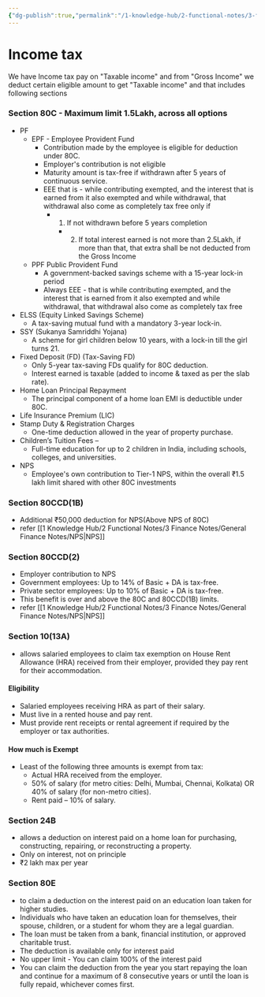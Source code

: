 ```yaml
---
{"dg-publish":true,"permalink":"/1-knowledge-hub/2-functional-notes/3-finance-notes/general-finance-notes/income-tax/","noteIcon":""}
---
```


# Income tax

We have Income tax pay on "Taxable income" and from "Gross Income" we deduct certain eligible amount to get "Taxable income" and that includes following sections
### Section 80C - Maximum limit 1.5Lakh, across all options
- PF 
	- EPF - Employee Provident Fund
		- Contribution made by the employee is eligible for deduction under 80C.
		- Employer's contribution is not eligible
		- Maturity amount is tax-free if withdrawn after 5 years of continuous service.
		- EEE that is - while contributing exempted, and the interest that is earned from it also exempted and while withdrawal, that withdrawal also come as completely tax free only if 
			- 1. If not withdrawn before 5 years completion
				- 2. If total interest earned is not more than 2.5Lakh, if more than that, that extra shall be not deducted from the Gross Income
	- PPF Public Provident Fund
		- A government-backed savings scheme with a 15-year lock-in period
		- Always EEE - that is while contributing exempted, and the interest that is earned from it also exempted and while withdrawal, that withdrawal also come as completely tax free
- ELSS (Equity Linked Savings Scheme)
	- A tax-saving mutual fund with a mandatory 3-year lock-in.
- SSY (Sukanya Samriddhi Yojana)
	- A scheme for girl children below 10 years, with a lock-in till the girl turns 21.
- Fixed Deposit (FD) (Tax-Saving FD)
	- Only 5-year tax-saving FDs qualify for 80C deduction.
	- Interest earned is taxable (added to income & taxed as per the slab rate).
- Home Loan Principal Repayment
	- The principal component of a home loan EMI is deductible under 80C.
- Life Insurance Premium (LIC)
- Stamp Duty & Registration Charges
	- One-time deduction allowed in the year of property purchase.
- Children’s Tuition Fees –
	- Full-time education for up to 2 children in India, including schools, colleges, and universities.
- NPS 
	- Employee's own contribution to Tier-1 NPS, within the overall ₹1.5 lakh limit shared with other 80C investments
### Section 80CCD(1B)
- Additional ₹50,000 deduction for NPS(Above NPS of 80C)
- refer [[1 Knowledge Hub/2 Functional Notes/3 Finance Notes/General Finance Notes/NPS\|NPS]]
### Section 80CCD(2)
- Employer contribution to NPS 
- Government employees: Up to 14% of Basic + DA is tax-free.
- Private sector employees: Up to 10% of Basic + DA is tax-free.
- This benefit is over and above the 80C and 80CCD(1B) limits.
- refer [[1 Knowledge Hub/2 Functional Notes/3 Finance Notes/General Finance Notes/NPS\|NPS]]
### Section 10(13A)
- allows salaried employees to claim tax exemption on House Rent Allowance (HRA) received from their employer, provided they pay rent for their accommodation.
#### Eligibility
- Salaried employees receiving HRA as part of their salary.  
-  Must live in a rented house and pay rent.  
-  Must provide rent receipts or rental agreement if required by the employer or tax authorities.
#### How much is Exempt
- Least of the following three amounts is exempt from tax:
	-  Actual HRA received from the employer.
	- 50% of salary (for metro cities: Delhi, Mumbai, Chennai, Kolkata) OR 40% of salary (for non-metro cities).
	- Rent paid – 10% of salary.
### Section 24B
- allows a deduction on interest paid on a home loan for purchasing, constructing, repairing, or reconstructing a property.
- Only on interest, not on principle
- ₹2 lakh max per year
### Section 80E
- to claim a deduction on the interest paid on an education loan taken for higher studies.
- Individuals who have taken an education loan for themselves, their spouse, children, or a student for whom they are a legal guardian.
- The loan must be taken from a bank, financial institution, or approved charitable trust.
- The deduction is available only for interest paid
- No upper limit - You can claim 100% of the interest paid
- You can claim the deduction from the year you start repaying the loan and continue for a maximum of 8 consecutive years or until the loan is fully repaid, whichever comes first.
